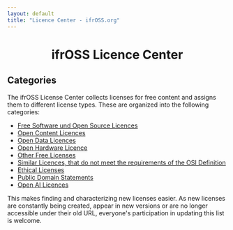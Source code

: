 ```yaml
---
layout: default
title: "Licence Center - ifrOSS.org"
---
```


<h1 style="text-align: center;">ifrOSS Licence Center</h1>

## Categories
The ifrOSS License Center collects licenses for free content and assigns them to different license types. These are organized into the following categories:

* [Free Software und Open Source Licences](/ifrOSS/wip.html)
* [Open Content Licences](/ifrOSS/wip.html)
* [Open Data Licences](/ifrOSS/wip.html)
* [Open Hardware Licence](/ifrOSS/wip.html)
* [Other Free Licenses](/ifrOSS/wip.html)
* [Similar Licences, that do not meet the requirements of the OSI Definition](/ifrOSS/wip.html)
* [Ethical Licenses](/ifrOSS/wip.html)
* [Public Domain Statements](/ifrOSS/wip.html)
* [Open AI Licences](/ifrOSS/wip.html)
 
This makes finding and characterizing new licenses easier. As new licenses are constantly being created, appear in new versions or are no longer accessible under their old URL, everyone's participation in updating this list is welcome.
